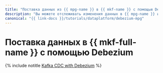 ```yaml
---
title: "Поставка данных из {{ mpg-name }} в {{ mkf-name }} с помощью Debezium"
description: "Вы можете отслеживать изменения данных в {{ mpg-name }} и отправлять их в {{ mkf-name }} по технологии Change Data Capture с помощью платформы Debezium."
canonical: "{{ link-docs }}/tutorials/dataplatform/debezium-mpg"
---
```


# Поставка данных в {{ mkf-full-name }} с помощью Debezium

{% include notitle [Kafka CDC with Debezium](../../_tutorials/dataplatform/debezium-mpg.md) %}
